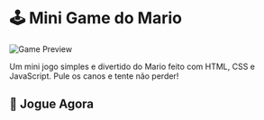 # 🕹️ Mini Game do Mario

![Game Preview](./thumbnail.png)

Um mini jogo simples e divertido do Mario feito com HTML, CSS e JavaScript. Pule os canos e tente não perder!

## 🚀 Jogue Agora
